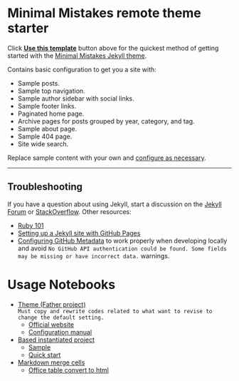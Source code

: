 # Minimal Mistakes remote theme starter

Click [**Use this template**](https://github.com/mmistakes/mm-github-pages-starter/generate) button above for the quickest method of getting started with the [Minimal Mistakes Jekyll theme](https://github.com/mmistakes/minimal-mistakes).

Contains basic configuration to get you a site with:

- Sample posts.
- Sample top navigation.
- Sample author sidebar with social links.
- Sample footer links.
- Paginated home page.
- Archive pages for posts grouped by year, category, and tag.
- Sample about page.
- Sample 404 page.
- Site wide search.

Replace sample content with your own and [configure as necessary](https://mmistakes.github.io/minimal-mistakes/docs/configuration/).

---

## Troubleshooting

If you have a question about using Jekyll, start a discussion on the [Jekyll Forum](https://talk.jekyllrb.com/) or [StackOverflow](https://stackoverflow.com/questions/tagged/jekyll). Other resources:

- [Ruby 101](https://jekyllrb.com/docs/ruby-101/)
- [Setting up a Jekyll site with GitHub Pages](https://jekyllrb.com/docs/github-pages/)
- [Configuring GitHub Metadata](https://github.com/jekyll/github-metadata/blob/master/docs/configuration.md#configuration) to work properly when developing locally and avoid `No GitHub API authentication could be found. Some fields may be missing or have incorrect data.` warnings.

# Usage Notebooks

- [Theme (Father project)](https://github.com/mmistakes/minimal-mistakes)  
  `Must copy and rewrite codes related to what want to revise to change the default setting.`
  - [Official website](https://mmistakes.github.io/minimal-mistakes/)
  - [Configuration manual](https://blog.csdn.net/yq_forever/article/details/104238235)
- [Based instantiated project](https://github.com/mmistakes/mm-github-pages-starter)
  - [Sample](https://mmistakes.github.io/mm-github-pages-starter/)
  - [Quick start](https://blog.csdn.net/u010234516/article/details/103138868)
- [Markdown merge cells](https://www.zhihu.com/question/50267650)
  - [Office table convert to html](http://pressbin.com/tools/excel_to_html_table/index.html)